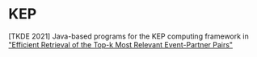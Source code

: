 # KEP
[TKDE 2021] Java-based programs for the KEP computing framework in ["Efficient Retrieval of the Top-k Most Relevant Event-Partner Pairs"](https://ieeexplore.ieee.org/abstract/document/9563222)
